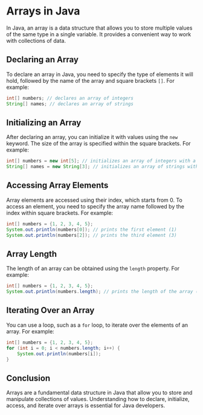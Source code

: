 # Arrays in Java

In Java, an array is a data structure that allows you to store multiple values of the same type in a single variable. It provides a convenient way to work with collections of data.

## Declaring an Array

To declare an array in Java, you need to specify the type of elements it will hold, followed by the name of the array and square brackets `[]`. For example:

```java
int[] numbers; // declares an array of integers
String[] names; // declares an array of strings
```

## Initializing an Array

After declaring an array, you can initialize it with values using the `new` keyword. The size of the array is specified within the square brackets. For example:

```java
int[] numbers = new int[5]; // initializes an array of integers with a size of 5
String[] names = new String[3]; // initializes an array of strings with a size of 3
```

## Accessing Array Elements

Array elements are accessed using their index, which starts from 0. To access an element, you need to specify the array name followed by the index within square brackets. For example:

```java
int[] numbers = {1, 2, 3, 4, 5};
System.out.println(numbers[0]); // prints the first element (1)
System.out.println(numbers[2]); // prints the third element (3)
```

## Array Length

The length of an array can be obtained using the `length` property. For example:

```java
int[] numbers = {1, 2, 3, 4, 5};
System.out.println(numbers.length); // prints the length of the array (5)
```

## Iterating Over an Array

You can use a loop, such as a `for` loop, to iterate over the elements of an array. For example:

```java
int[] numbers = {1, 2, 3, 4, 5};
for (int i = 0; i < numbers.length; i++) {
    System.out.println(numbers[i]);
}
```

## Conclusion

Arrays are a fundamental data structure in Java that allow you to store and manipulate collections of values. Understanding how to declare, initialize, access, and iterate over arrays is essential for Java developers.
